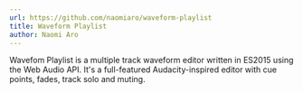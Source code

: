 ```yaml
---
url: https://github.com/naomiaro/waveform-playlist
title: Waveform Playlist
author: Naomi Aro
---
```


Wavefom Playlist is a multiple track waveform editor written in ES2015 using the Web Audio API. It's a full-featured Audacity-inspired editor with cue points, fades, track solo and muting.
